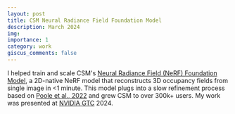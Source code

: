 ```yaml
---
layout: post
title: CSM Neural Radiance Field Foundation Model
description: March 2024
img:
importance: 1
category: work
giscus_comments: false
---
```


I helped train and scale CSM's [Neural Radiance Field (NeRF) Foundation Model](https://www.csm.ai/blog/image-to-3d-in-seconds-is-now-better-than-ever), a 2D-native NeRF model that reconstructs 3D occupancy fields from single image in <1 minute. This model plugs into a slow refinement process based on [Poole et al., 2022](https://arxiv.org/abs/2209.14988) and grew CSM to over 300k+ users. My work was presented at [NVIDIA GTC](https://www.nvidia.com/gtc/) 2024.
